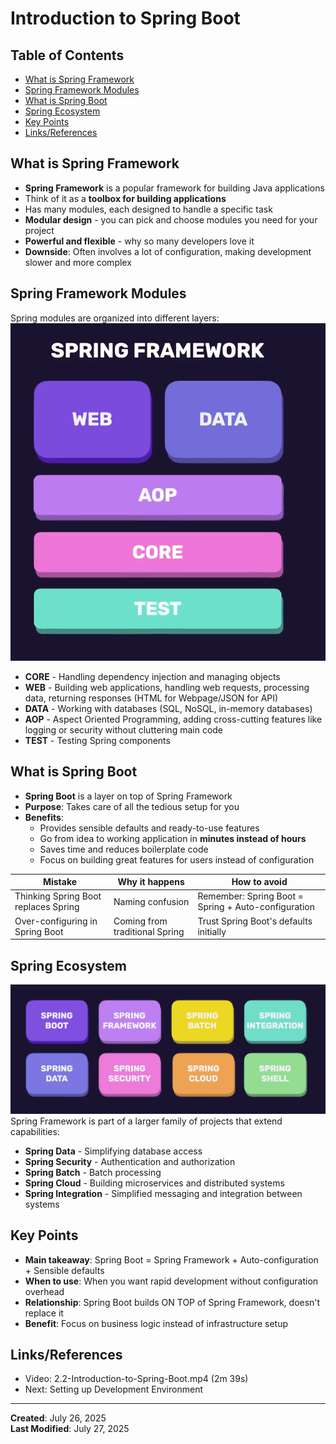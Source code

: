 # Introduction to Spring Boot

<!-- omit from toc -->
## Table of Contents
- [What is Spring Framework](#what-is-spring-framework)
- [Spring Framework Modules](#spring-framework-modules)
- [What is Spring Boot](#what-is-spring-boot)
- [Spring Ecosystem](#spring-ecosystem)
- [Key Points](#key-points)
- [Links/References](#linksreferences)

## What is Spring Framework
- **Spring Framework** is a popular framework for building Java applications
- Think of it as a **toolbox for building applications**
- Has many modules, each designed to handle a specific task
- **Modular design** - you can pick and choose modules you need for your project
- **Powerful and flexible** - why so many developers love it
- **Downside**: Often involves a lot of configuration, making development slower and more complex

## Spring Framework Modules
Spring modules are organized into different layers:
![](assets/Screenshot%202025-07-26%20180043.png)

- **CORE** - Handling dependency injection and managing objects
- **WEB** - Building web applications, handling web requests, processing data, returning responses (HTML for Webpage/JSON for API)
- **DATA** - Working with databases (SQL, NoSQL, in-memory databases)  
- **AOP** - Aspect Oriented Programming, adding cross-cutting features like logging or security without cluttering main code
- **TEST** - Testing Spring components

## What is Spring Boot
- **Spring Boot** is a layer on top of Spring Framework
- **Purpose**: Takes care of all the tedious setup for you
- **Benefits**:
  - Provides sensible defaults and ready-to-use features
  - Go from idea to working application in **minutes instead of hours**
  - Saves time and reduces boilerplate code
  - Focus on building great features for users instead of configuration

| Mistake | Why it happens | How to avoid |
|---------|----------------|--------------|
| Thinking Spring Boot replaces Spring | Naming confusion | Remember: Spring Boot = Spring + Auto-configuration |
| Over-configuring in Spring Boot | Coming from traditional Spring | Trust Spring Boot's defaults initially |
## Spring Ecosystem
![](assets/Screenshot%202025-07-26%20180414.png)
Spring Framework is part of a larger family of projects that extend capabilities:
- **Spring Data** - Simplifying database access
- **Spring Security** - Authentication and authorization
- **Spring Batch** - Batch processing  
- **Spring Cloud** - Building microservices and distributed systems
- **Spring Integration** - Simplified messaging and integration between systems

## Key Points
- **Main takeaway**: Spring Boot = Spring Framework + Auto-configuration + Sensible defaults
- **When to use**: When you want rapid development without configuration overhead
- **Relationship**: Spring Boot builds ON TOP of Spring Framework, doesn't replace it
- **Benefit**: Focus on business logic instead of infrastructure setup

## Links/References
- Video: 2.2-Introduction-to-Spring-Boot.mp4 (2m 39s)
- Next: Setting up Development Environment

---
**Created**: July 26, 2025  
**Last Modified**: July 27, 2025
